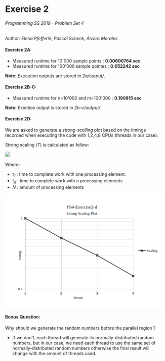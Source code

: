 # Exercise 2  
######  Programming SS 2019 - Problem Set 4
Author: *Elena Pfefferlé*, *Pascal Schenk*, *Àlvaro Morales*

#### Exercise 2A:

- Measured runtime for 10'000 sample points   : **0.00600764 sec**
- Measured runtime for 100'000 sample pointes : **0.052242 sec**

**Note**: Execution outputs are stored in *2a/output/*.

#### Exercise 2B-C:

- Measured runtime for n=10'000 and m=100'000   : **0.190815 sec**

**Note**: Exection output is stored in *2b-c/output/*

#### Exercise 2D:

We are asked to generate a *strong-scalling* plot based on the timings recorded when executing the code with 1,2,4,8 CPUs (threads in our case).

Strong scaling (*T*) is calculated as follow:

<img src="https://latex.codecogs.com/svg.latex?\Large&space;T=\frac{t_{1}}{t_{N} * N}"/>

Where:
- *t<sub>1</sub>* : time to complete work with one processing element.
- *t<sub>n</sub>* : time to complete work with *n* processing elements
- *N* : amount of processing elements

![alt text](2d/strongs.png)

#### Bonus Question:

Why should we generate the random numbers before the parallel region ?

- If we don't, each thread will generate its normally-distributed random numbers, but in our case, we need each thread to use the same set of normally-distributed random numbers otherwise the final result will change with the amount of threads used.
